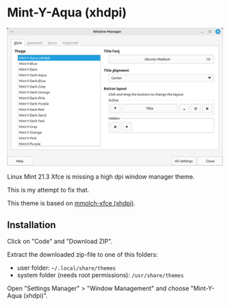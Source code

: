 # Mint-Y-Aqua (xhdpi)

![Mint-Y-Aqua (xhdpi)](Screenshot.png)

Linux Mint 21.3 Xfce is missing a high dpi window manager theme.

This is my attempt to fix that.

This theme is based on [mmolch-xfce (xhdpi)](https://github.com/mmolch/mmolch-xfce).

## Installation

Click on "Code" and "Download ZIP".

Extract the downloaded zip-file to one of this folders:

- user folder: `~/.local/share/themes`
- system folder (needs root permissions): `/usr/share/themes`

Open "Settings Manager" > "Window Management" and choose "Mint-Y-Aqua (xhdpi)".
